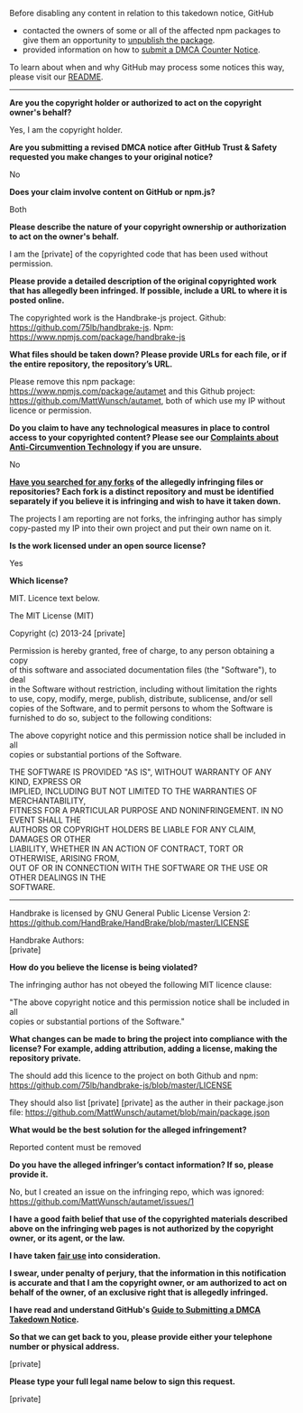 Before disabling any content in relation to this takedown notice, GitHub
- contacted the owners of some or all of the affected npm packages to give them an opportunity to [unpublish the package](https://docs.npmjs.com/unpublishing-packages-from-the-registry).
- provided information on how to [submit a DMCA Counter Notice](https://docs.github.com/en/articles/guide-to-submitting-a-dmca-counter-notice).


To learn about when and why GitHub may process some notices this way, please visit our [README](https://github.com/github/dmca/blob/master/README.md#anatomy-of-a-takedown-notice).


---

**Are you the copyright holder or authorized to act on the copyright owner's behalf?**  
  
Yes, I am the copyright holder.  
  
**Are you submitting a revised DMCA notice after GitHub Trust & Safety requested you make changes to your original notice?**  
  
No  
  
**Does your claim involve content on GitHub or npm.js?**  
  
Both  
  
**Please describe the nature of your copyright ownership or authorization to act on the owner's behalf.**  
  
I am the [private] of the copyrighted code that has been used without permission.  
  
**Please provide a detailed description of the original copyrighted work that has allegedly been infringed. If possible, include a URL to where it is posted online.**  
  
The copyrighted work is the Handbrake-js project. Github: https://github.com/75lb/handbrake-js. Npm: https://www.npmjs.com/package/handbrake-js  
  
**What files should be taken down? Please provide URLs for each file, or if the entire repository, the repository’s URL.**  
  
Please remove this npm package: https://www.npmjs.com/package/autamet and this Github project: https://github.com/MattWunsch/autamet, both of which use my IP without licence or permission.  
  
**Do you claim to have any technological measures in place to control access to your copyrighted content? Please see our <a href="https://docs.github.com/articles/guide-to-submitting-a-dmca-takedown-notice#complaints-about-anti-circumvention-technology">Complaints about Anti-Circumvention Technology</a> if you are unsure.**  
  
No  
  
**<a href="https://docs.github.com/articles/dmca-takedown-policy#b-what-about-forks-or-whats-a-fork">Have you searched for any forks</a> of the allegedly infringing files or repositories? Each fork is a distinct repository and must be identified separately if you believe it is infringing and wish to have it taken down.**  
  
The projects I am reporting are not forks, the infringing author has simply copy-pasted my IP into their own project and put their own name on it.  
  
**Is the work licensed under an open source license?**  
  
Yes  
  
**Which license?**  
  
MIT. Licence text below.  
  
The MIT License (MIT)  
  
Copyright (c) 2013-24 [private]  
  
Permission is hereby granted, free of charge, to any person obtaining a copy  
of this software and associated documentation files (the "Software"), to deal  
in the Software without restriction, including without limitation the rights  
to use, copy, modify, merge, publish, distribute, sublicense, and/or sell  
copies of the Software, and to permit persons to whom the Software is  
furnished to do so, subject to the following conditions:  
  
The above copyright notice and this permission notice shall be included in all  
copies or substantial portions of the Software.  
  
THE SOFTWARE IS PROVIDED "AS IS", WITHOUT WARRANTY OF ANY KIND, EXPRESS OR  
IMPLIED, INCLUDING BUT NOT LIMITED TO THE WARRANTIES OF MERCHANTABILITY,  
FITNESS FOR A PARTICULAR PURPOSE AND NONINFRINGEMENT. IN NO EVENT SHALL THE  
AUTHORS OR COPYRIGHT HOLDERS BE LIABLE FOR ANY CLAIM, DAMAGES OR OTHER  
LIABILITY, WHETHER IN AN ACTION OF CONTRACT, TORT OR OTHERWISE, ARISING FROM,  
OUT OF OR IN CONNECTION WITH THE SOFTWARE OR THE USE OR OTHER DEALINGS IN THE  
SOFTWARE.  
  
-------------  
  
Handbrake is licensed by GNU General Public License Version 2:  
https://github.com/HandBrake/HandBrake/blob/master/LICENSE  
  
Handbrake Authors:  
[private]
  
**How do you believe the license is being violated?**  
  
The infringing author has not obeyed the following MIT licence clause:  
  
"The above copyright notice and this permission notice shall be included in all  
copies or substantial portions of the Software."  
  
**What changes can be made to bring the project into compliance with the license? For example, adding attribution, adding a license, making the repository private.**  
  
The should add this licence to the project on both Github and npm: https://github.com/75lb/handbrake-js/blob/master/LICENSE  
  
They should also list [private] [private] as the auther in their package.json file: https://github.com/MattWunsch/autamet/blob/main/package.json  
  
**What would be the best solution for the alleged infringement?**  
  
Reported content must be removed  
  
**Do you have the alleged infringer’s contact information? If so, please provide it.**  
  
No, but I created an issue on the infringing repo, which was ignored: https://github.com/MattWunsch/autamet/issues/1  
  
**I have a good faith belief that use of the copyrighted materials described above on the infringing web pages is not authorized by the copyright owner, or its agent, or the law.**  
  
**I have taken <a href="https://www.lumendatabase.org/topics/22">fair use</a> into consideration.**  
  
**I swear, under penalty of perjury, that the information in this notification is accurate and that I am the copyright owner, or am authorized to act on behalf of the owner, of an exclusive right that is allegedly infringed.**  
  
**I have read and understand GitHub's <a href="https://docs.github.com/articles/guide-to-submitting-a-dmca-takedown-notice/">Guide to Submitting a DMCA Takedown Notice</a>.**  
  
**So that we can get back to you, please provide either your telephone number or physical address.**  
  
[private]  
  
**Please type your full legal name below to sign this request.**  
  
[private]  

